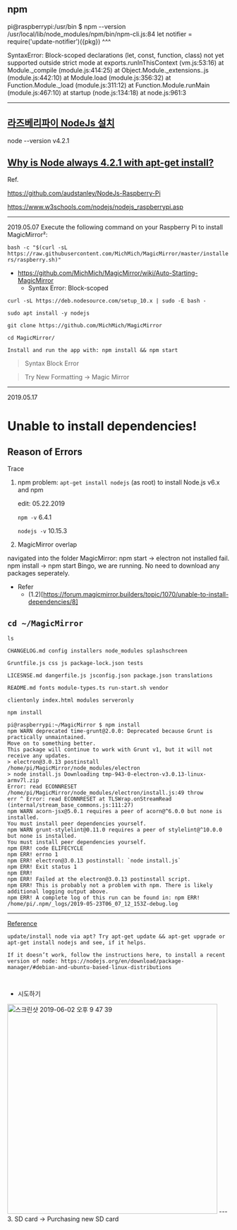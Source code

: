 ## npm 

pi@raspberrypi:/usr/bin $ npm --version
/usr/local/lib/node_modules/npm/bin/npm-cli.js:84
      let notifier = require('update-notifier')({pkg})
      ^^^

SyntaxError: Block-scoped declarations (let, const, function, class) not yet supported outside strict mode
    at exports.runInThisContext (vm.js:53:16)
    at Module._compile (module.js:414:25)
    at Object.Module._extensions..js (module.js:442:10)
    at Module.load (module.js:356:32)
    at Function.Module._load (module.js:311:12)
    at Function.Module.runMain (module.js:467:10)
    at startup (node.js:134:18)
    at node.js:961:3

----------
## [라즈베리파이 NodeJs 설치](https://blog.xcoda.net/99)
node --version
v4.2.1

## [Why is Node always 4.2.1 with apt-get install?](https://www.raspberrypi.org/forums/viewtopic.php?t=205323)

Ref.

https://github.com/audstanley/NodeJs-Raspberry-Pi

https://www.w3schools.com/nodejs/nodejs_raspberrypi.asp



--------
2019.05.07
<Automatic Installation>
Execute the following command on your Raspberry Pi to install MagicMirror²:
      
`bash -c "$(curl -sL https://raw.githubusercontent.com/MichMich/MagicMirror/master/installers/raspberry.sh)"`

* https://github.com/MichMich/MagicMirror/wiki/Auto-Starting-MagicMirror
  * Syntax Error: Block-scoped    
 
<Manual Installation>

`curl -sL https://deb.nodesource.com/setup_10.x | sudo -E bash -`

`sudo apt install -y nodejs`

`git clone https://github.com/MichMich/MagicMirror`

`cd MagicMirror/`

`Install and run the app with: npm install && npm start`

> Syntax Block Error

> Try New Formatting -> Magic Mirror
---------
2019.05.17

# Unable to install dependencies!

## Reason of Errors

Trace
1. npm problem: `apt-get install nodejs` (as root) to install Node.js v6.x and npm
     
     edit: 05.22.2019
     
     `npm -v` 6.4.1
     
     `nodejs -v` 10.15.3

2. MagicMirror overlap

navigated into the folder MagicMirror:
npm start -> electron not installed fail.
npm install -> npm start
Bingo, we are running. No need to download any packages seperately.

* Refer
  * (1.2)[https://forum.magicmirror.builders/topic/1070/unable-to-install-dependencies/8]
## `cd ~/MagicMirror`

`ls`

```
CHANGELOG.md config installers node_modules splashschreen
 
Gruntfile.js css js package-lock.json tests
 
LICESNSE.md dangerfile.js jsconfig.json package.json translations
 
README.md fonts module-types.ts run-start.sh vendor

clientonly index.html modules serveronly
```

`npm install`

```
pi@raspberrypi:~/MagicMirror $ npm install
npm WARN deprecated time-grunt@2.0.0: Deprecated because Grunt is practically unmaintained. 
Move on to something better. 
This package will continue to work with Grunt v1, but it will not receive any updates. 
> electron@3.0.13 postinstall /home/pi/MagicMirror/node_modules/electron 
> node install.js Downloading tmp-943-0-electron-v3.0.13-linux-armv7l.zip 
Error: read ECONNRESET /home/pi/MagicMirror/node_modules/electron/install.js:49 throw 
err ^ Error: read ECONNRESET at TLSWrap.onStreamRead (internal/stream_base_commons.js:111:27) 
npm WARN acorn-jsx@5.0.1 requires a peer of acorn@^6.0.0 but none is installed. 
You must install peer dependencies yourself. 
npm WARN grunt-stylelint@0.11.0 requires a peer of stylelint@^10.0.0 but none is installed. 
You must install peer dependencies yourself. 
npm ERR! code ELIFECYCLE 
npm ERR! errno 1 
npm ERR! electron@3.0.13 postinstall: `node install.js` 
npm ERR! Exit status 1 
npm ERR! 
npm ERR! Failed at the electron@3.0.13 postinstall script. 
npm ERR! This is probably not a problem with npm. There is likely additional logging output above. 
npm ERR! A complete log of this run can be found in: npm ERR! /home/pi/.npm/_logs/2019-05-23T06_07_12_153Z-debug.log
```

---

[Reference](https://forum.magicmirror.builders/topic/1046/problem-npm-install-npm-start/8)

```
update/install node via apt? Try apt-get update && apt-get upgrade or apt-get install nodejs and see, if it helps.

If it doesn’t work, follow the instructions here, to install a recent version of node: https://nodejs.org/en/download/package-manager/#debian-and-ubuntu-based-linux-distributions

 

```
* 시도하기
<img width="476" alt="스크린샷 2019-06-02 오후 9 47 39" src="https://user-images.githubusercontent.com/43804152/58761508-24ba2d80-8580-11e9-9c67-81c95d60f46a.png">
---
3. SD card -> Purchasing new SD card
